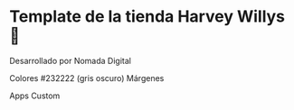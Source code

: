 # Template de la tienda Harvey Willys:dart:

Desarrollado por Nomada Digital

Colores
    #232222 (gris oscuro)
Márgenes

Apps Custom